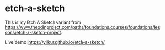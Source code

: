 # etch-a-sketch

This is my Etch A Sketch variant from https://www.theodinproject.com/paths/foundations/courses/foundations/lessons/etch-a-sketch-project.

Live demo: https://yilkur.github.io/etch-a-sketch/
